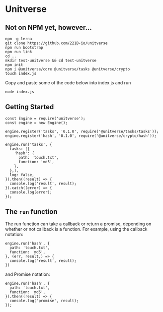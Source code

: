 # Unitverse

## Not on NPM yet, however...
```
npm -g lerna
git clone https://github.com/221B-io/unitverse
npm run bootstrap
npm run link
cd ..
mkdir test-unitverse && cd test-unitverse
npm init
npm i @unitverse/core @unitverse/tasks @unitverse/crypto
touch index.js
```

Copy and paste some of the code below into index.js and run

```
node index.js
```

## Getting Started
```
const Engine = require('unitverse');
const engine = new Engine();

engine.register('tasks', '0.1.0', require('@unitverse/tasks/tasks'));
engine.register('hash', '0.1.0', require('@unitverse/crypto/hash'));

engine.run('tasks', {
  tasks: [{
    'hash': {
      path: 'touch.txt',
      function: 'md5',
    },
  },],
  log: false,
}).then((result) => {
  console.log('result', result);
}).catch((error) => {
  console.log(error);
});
```

## The `run` function

The run function can take a callback or return a promise, depending on whether or not callback is a function. For example, using the callback notation:

```
engine.run('hash', {
  path: 'touch.txt',
  function: 'md5',
}, (err, result,) => {
  console.log('result', result);
})
```

and Promise notation:

```
engine.run('hash', {
  path: 'touch.txt',
  function: 'md5',
}).then((result) => {
  console.log('promise', result);
});
```